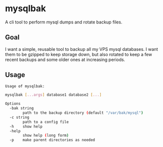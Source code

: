 # mysqlbak

A cli tool to perform mysql dumps and rotate backup files.

## Goal

I want a simple, reusable tool to backup all my VPS mysql databases. I want them
to be gzipped to keep storage down, but also rotated to keep a few recent
backups and some older ones at increasing periods.

## Usage

```sh
Usage of mysqlbak:

mysqlbak [...args] database1 database2 [...]

Options
  -bak string
    	path to the backup directory (default "/var/bak/mysql")
  -c string
    	path to a config file
  -h	show help
  -help
    	show help (long form)
  -p	make parent directories as needed

```
